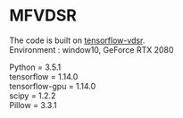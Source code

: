 # MFVDSR

The code is built on [tensorflow-vdsr](https://github.com/Jongchan/tensorflow-vdsr).   
Environment : window10, GeForce RTX 2080   
   
Python = 3.5.1   
tensorflow = 1.14.0   
tensorflow-gpu = 1.14.0   
scipy = 1.2.2   
Pillow = 3.3.1   
